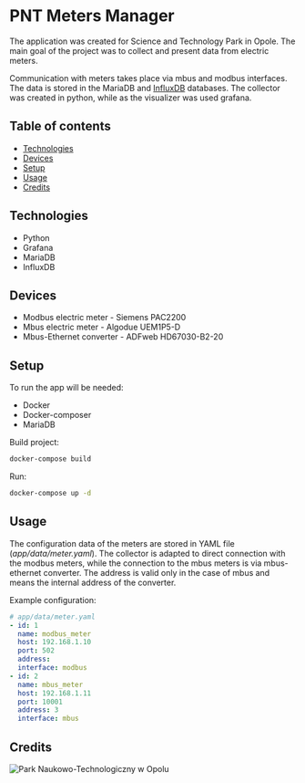 # PNT Meters Manager
The application was created for Science and Technology Park in Opole. The main goal of the project was to collect and present data from electric meters.

Communication with meters takes place via mbus and modbus interfaces. The data is stored in the MariaDB and [InfluxDB](https://www.influxdata.com/) databases. The collector was created in python, while as the visualizer was used grafana.

## Table of contents
* [Technologies](#technologies)
* [Devices](#devices)
* [Setup](#setup)
* [Usage](#usage)
* [Credits](#credits)

## Technologies
- Python
- Grafana
- MariaDB
- InfluxDB

## Devices
- Modbus electric meter - Siemens PAC2200
- Mbus electric meter - Algodue UEM1P5-D
- Mbus-Ethernet converter - ADFweb HD67030-B2-20

## Setup
To run the app will be needed:
- Docker
- Docker-composer
- MariaDB

Build project:
```bash
docker-compose build
```

Run:
```bash
docker-compose up -d
```

## Usage
The configuration data of the meters are stored in YAML file (_app/data/meter.yaml_). The collector is adapted to direct connection with the modbus meters, while the connection to the mbus meters is via mbus-ethernet converter. The address is valid only in the case of mbus and means the internal address of the converter.

Example configuration:

```yaml
# app/data/meter.yaml
- id: 1
  name: modbus_meter
  host: 192.168.1.10
  port: 502
  address:
  interface: modbus
- id: 2
  name: mbus_meter
  host: 192.168.1.11
  port: 10001
  address: 3
  interface: mbus
```

## Credits
![Park Naukowo-Technologiczny w Opolu](https://pnt.opole.pl/templates/test_dobry2/images/designer/0f1d1217fca330398a650c1320a5eff9_logo.png)